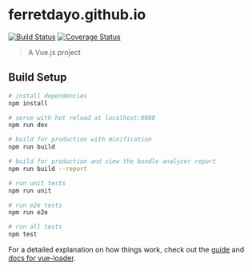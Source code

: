 # ferretdayo.github.io

[![Build Status](https://travis-ci.org/ferretdayo/ferretdayo.github.io.code.svg?branch=master)](https://travis-ci.org/ferretdayo/ferretdayo.github.io.code)
[![Coverage Status](https://coveralls.io/repos/github/ferretdayo/ferretdayo.github.io.code/badge.svg?branch=master)](https://coveralls.io/github/ferretdayo/ferretdayo.github.io.code?branch=master)

> A Vue.js project

## Build Setup

``` bash
# install dependencies
npm install

# serve with hot reload at localhost:8080
npm run dev

# build for production with minification
npm run build

# build for production and view the bundle analyzer report
npm run build --report

# run unit tests
npm run unit

# run e2e tests
npm run e2e

# run all tests
npm test
```

For a detailed explanation on how things work, check out the [guide](http://vuejs-templates.github.io/webpack/) and [docs for vue-loader](http://vuejs.github.io/vue-loader).
